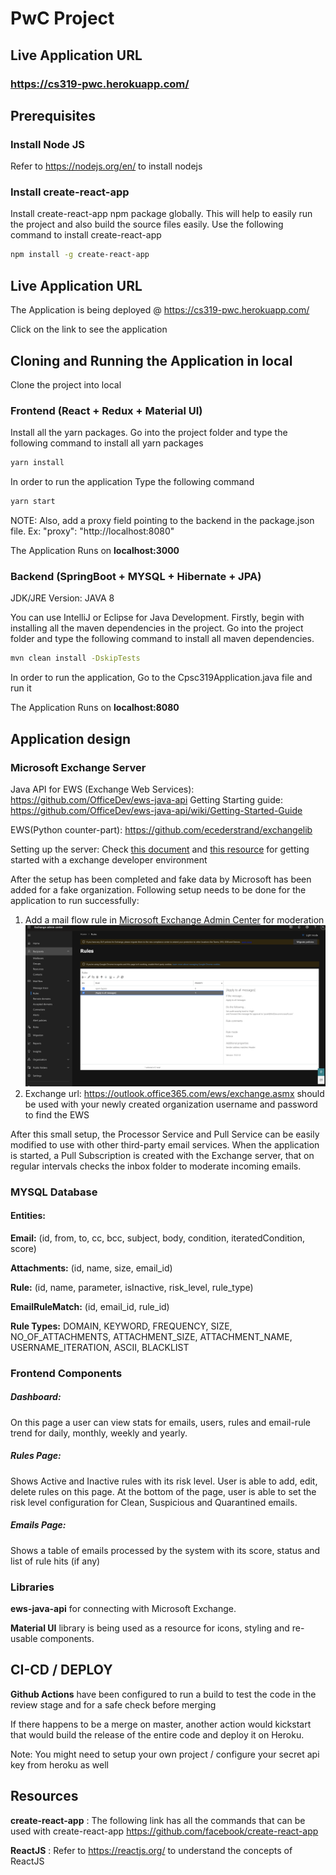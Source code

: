 # PwC Project

## Live Application URL

### https://cs319-pwc.herokuapp.com/

## Prerequisites

### Install Node JS
Refer to https://nodejs.org/en/ to install nodejs

### Install create-react-app
Install create-react-app npm package globally. This will help to easily run the project and also build the source files easily. Use the following command to install create-react-app

```bash
npm install -g create-react-app
```
## Live Application URL

The Application is being deployed @ https://cs319-pwc.herokuapp.com/

Click on the link to see the application

## Cloning and Running the Application in local

Clone the project into local

### Frontend (React + Redux + Material UI)

Install all the yarn packages. Go into the project folder and type the following command to install all yarn packages

```bash
yarn install
```

In order to run the application Type the following command

```bash
yarn start
```
NOTE: Also, add a proxy field pointing to the backend in the package.json file.
Ex: "proxy": "http://localhost:8080"

The Application Runs on **localhost:3000**

### Backend (SpringBoot + MYSQL + Hibernate + JPA)

JDK/JRE Version: JAVA 8 

You can use IntelliJ or Eclipse for Java Development.
Firstly, begin with installing all the maven dependencies in the project. Go into the project folder and type the following command to install all maven dependencies.

```bash
mvn clean install -DskipTests
```

In order to run the application, Go to the Cpsc319Application.java file and run it

The Application Runs on **localhost:8080**
## Application design

### Microsoft Exchange Server
Java API for EWS (Exchange Web Services): https://github.com/OfficeDev/ews-java-api
Getting Starting guide: https://github.com/OfficeDev/ews-java-api/wiki/Getting-Started-Guide

EWS(Python counter-part): https://github.com/ecederstrand/exchangelib

Setting up the server: 
Check [this document]( 
https://docs.microsoft.com/en-us/exchange/client-developer/exchange-web-services/setting-up-your-exchange-application-development-environment) 
and [this resource](https://docs.microsoft.com/en-us/office/developer-program/microsoft-365-developer-program-get-started)
for getting started with a exchange developer environment

After the setup has been completed and fake data by Microsoft has been added for a fake organization.
Following setup needs to be done for the application to run successfully:

1. Add a mail flow rule in [Microsoft Exchange Admin Center](https://admin.exchange.microsoft.com/) for moderation ![alt text](./maacr.png)
2. Exchange url: https://outlook.office365.com/ews/exchange.asmx should be used with your newly created organization username and password to find the EWS

After this small setup, the Processor Service and Pull Service can be easily modified to use with other third-party email services.
When the application is started, a Pull Subscription is created with the Exchange server, that on regular intervals checks the inbox folder to moderate incoming emails.

### MYSQL Database
#### Entities: 
**Email:** (id, from, to, cc, bcc, subject, body, condition, iteratedCondition, score)

**Attachments:** (id, name, size, email_id)

**Rule:** (id, name, parameter, isInactive, risk_level, rule_type)

**EmailRuleMatch:** (id, email_id, rule_id)

**Rule Types:** DOMAIN, KEYWORD, FREQUENCY, SIZE, NO_OF_ATTACHMENTS, ATTACHMENT_SIZE, ATTACHMENT_NAME, USERNAME_ITERATION, ASCII, BLACKLIST

### Frontend Components
##### Dashboard:
 On this page a user can view stats for emails, users, rules and email-rule trend for daily, monthly, weekly and yearly.
##### Rules Page: 
Shows Active and Inactive rules with its risk level. User is able to add, edit, delete rules on this page. At the bottom of the page, user is able to set the risk level configuration for Clean, Suspicious and Quarantined emails.
##### Emails Page:
 Shows a table of emails processed by the system with its score, status and list of rule hits (if any)

### Libraries

**ews-java-api** for connecting with Microsoft Exchange.

**Material UI** library is being used as a resource for icons, styling and re-usable components.

## CI-CD / DEPLOY

**Github Actions** have been configured to run a build to test the code in the review stage and for a safe check before merging

If there happens to be a merge on master, another action would kickstart that would build the release of the entire code and deploy it on Heroku.

Note: You might need to setup your own project / configure your secret api key from heroku as well

## Resources

**create-react-app** : The following link has all the commands that can be used with create-react-app
https://github.com/facebook/create-react-app

**ReactJS** : Refer to https://reactjs.org/ to understand the concepts of ReactJS
